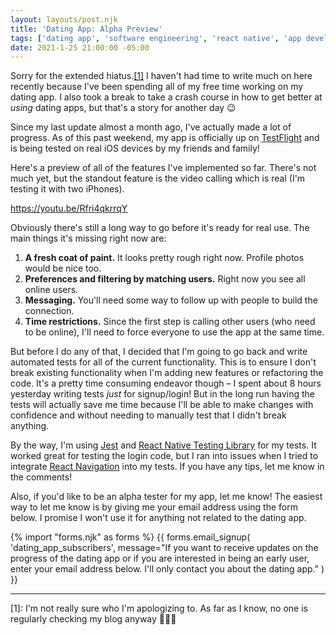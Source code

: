 ```yaml
---
layout: layouts/post.njk
title: 'Dating App: Alpha Preview'
tags: ['dating app', 'software engineering', 'react native', 'app development']
date: 2021-1-25 21:00:00 -05:00
---
```


Sorry for the extended hiatus.<a href="#footnote-1" class="footnote">[1]</a>
I haven't had time to write much on here recently because I've been spending
all of my free time working on my dating app. I also took a break to take
a crash course in how to get better at _using_ dating apps, but that's a story
for another day 😉

Since my last update almost a month ago, I've actually made a lot of progress.
As of this past weekend, my app is officially up on
[TestFlight](https://testflight.apple.com) and is being
tested on real iOS devices by my friends and family!

Here's a preview of all of the features I've implemented so far.
There's not much yet, but the standout feature is the video calling
which is real (I'm testing it with two iPhones).

https://youtu.be/Rfri4qkrrqY

Obviously there's still a long way to go before it's ready for real use.
The main things it's missing right now are:

1. **A fresh coat of paint.** It looks pretty rough right now.
   Profile photos would be nice too.
1. **Preferences and filtering by matching users.** Right now you see all online users.
1. **Messaging.** You'll need some way to follow up with people to build the connection.
1. **Time restrictions.** Since the first step is calling other users
   (who need to be online), I'll need to force everyone to use the app at the same time.

But before I do any of that, I decided that I'm going to go back and write automated
tests for all of the current functionality. This is to ensure I don't break existing
functionality when I'm adding new features or refactoring the code. It's a pretty
time consuming endeavor though – I spent about 8 hours yesterday writing tests
_just_ for signup/login! But in the long run having the tests will actually save
me time because I'll be able to make changes with confidence and without needing to
manually test that I didn't break anything.

By the way, I'm using [Jest](https://jestjs.io) and
[React Native Testing Library](https://callstack.github.io/react-native-testing-library/)
for my tests. It worked great for testing the login code, but I ran into issues
when I tried to integrate [React Navigation](https://reactnavigation.org)
into my tests. If you have any tips, let me know in the comments!

Also, if you'd like to be an alpha tester for my app, let me know!
The easiest way to let me know is by giving me your email address using the
form below. I promise I won't use it for anything not related to the dating app.

{% import "forms.njk" as forms %}
{{
    forms.email_signup(
        'dating_app_subscribers',
        message="If you want to receive updates on the progress of the dating app or if you are interested in being an early user, enter your email address below. I'll only contact you about the dating app."
    )
}}

---

<p id="footnote-1">
[1]: I'm not really sure who I'm apologizing to. As far as I know,
     no one is regularly checking my blog anyway 🤷🏼‍♂️
</p>
